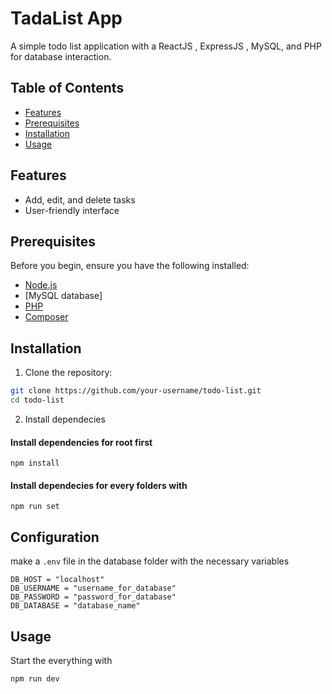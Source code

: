 # TadaList App

A simple todo list application with a ReactJS , ExpressJS , MySQL, and PHP for database interaction.

## Table of Contents

- [Features](#features)
- [Prerequisites](#prerequisites)
- [Installation](#installation)
- [Usage](#usage)

## Features

- Add, edit, and delete tasks
- User-friendly interface

## Prerequisites

Before you begin, ensure you have the following installed:

- [Node.js](https://nodejs.org/)
- [MySQL database]
- [PHP](https://www.php.net/)
- [Composer](https://getcomposer.org/)

## Installation

1. Clone the repository:

```bash
git clone https://github.com/your-username/todo-list.git
cd todo-list
```

2. Install dependecies

<h4>Install dependencies for root first </h4>

```
npm install
```

<h4>Install dependecies for every folders with </h4>

```
npm run set
```

## Configuration

make a `.env` file in the database folder with the necessary variables

```
DB_HOST = "localhost"
DB_USERNAME = "username_for_database"
DB_PASSWORD = "password_for_database"
DB_DATABASE = "database_name"
```

## Usage

Start the everything with

```
npm run dev
```
